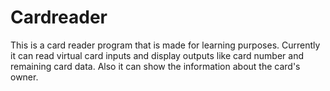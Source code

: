 # Cardreader

This is a card reader program that is made for learning purposes. Currently it can read virtual card inputs and display outputs like card number and remaining card data.  Also it can show the information about the card's owner.
